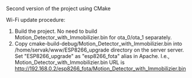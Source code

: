 Second version of the project using CMake

Wi-Fi update procedure:
1. Build the project. No need to build Motion_Detector_with_Immobilizier.bin for ota_0/ota_1 separately.
2. Copy cmake-build-debug/Motion_Detector_with_Immobilizier.bin into /home/servak/www/ESP8266_upgrade directory on the server server.
Set "ESP8266_upgrade" as "esp8266_fota" alias in Apache. I.e., Motion_Detector_with_Immobilizier.bin URL is http://192.168.0.2/esp8266_fota/Motion_Detector_with_Immobilizier.bin

